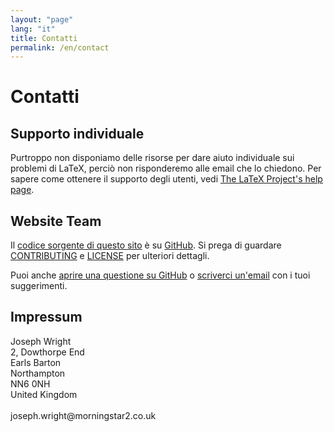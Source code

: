 ```yaml
---
layout: "page"
lang: "it"
title: Contatti
permalink: /en/contact
---
```


# Contatti

## Supporto individuale

Purtroppo non disponiamo delle risorse per dare aiuto individuale sui problemi di LaTeX, perciò non risponderemo alle email che lo chiedono. Per sapere come ottenere il supporto degli utenti, vedi [The LaTeX Project's help page](https://www.latex-project.org/help/).

## Website Team

Il [codice sorgente di questo sito](https://github.com/learnlatex/learnlatex.github.io/) è su [GitHub](https://github.com/learnlatex/). Si prega di guardare [CONTRIBUTING](../CONTRIBUTING) e [LICENSE](../LICENSE) per ulteriori dettagli.

Puoi anche [aprire una questione su GitHub](https://github.com/learnlatex/learnlatex.github.io/issues) o [scriverci un'email](mailto:texfaq@texfaq.org) con i tuoi suggerimenti.

## Impressum

<p>Joseph Wright<br>
2, Dowthorpe End<br>
Earls Barton<br>
Northampton<br>
NN6 0NH<br>
United Kingdom<br>
<br>joseph.wright@morningstar2.co.uk</p>
